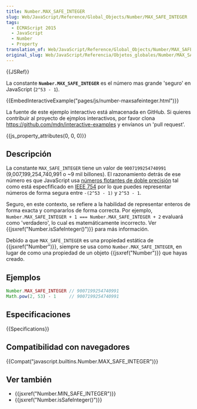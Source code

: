 ```yaml
---
title: Number.MAX_SAFE_INTEGER
slug: Web/JavaScript/Reference/Global_Objects/Number/MAX_SAFE_INTEGER
tags:
  - ECMAScript 2015
  - JavaScript
  - Number
  - Property
translation_of: Web/JavaScript/Reference/Global_Objects/Number/MAX_SAFE_INTEGER
original_slug: Web/JavaScript/Referencia/Objetos_globales/Number/MAX_SAFE_INTEGER
---
```


{{JSRef}}

La constante **`Number.MAX_SAFE_INTEGER`** es el número mas grande 'seguro' en JavaScript (`2^53 - 1`).

{{EmbedInteractiveExample("pages/js/number-maxsafeinteger.html")}}

La fuente de este ejemplo interactivo está almacenada en GitHub. Si quieres contribuir al proyecto de ejmplos interactivos, por favor clona <https://github.com/mdn/interactive-examples> y envíanos un 'pull request'.

{{js_property_attributes(0, 0, 0)}}

## Descripción

La constante `MAX_SAFE_INTEGER` tiene un valor de `9007199254740991` (9,007,199,254,740,991 o \~9 mil billones). El razonamiento detrás de ese número es que JavaScript usa [números flotantes de doble precisión](http://en.wikipedia.org/wiki/Double_precision_floating-point_format) tal como está especfificado en [IEEE 754](http://en.wikipedia.org/wiki/IEEE_floating_point) por lo que puedes representar números de forma segura entre `-(2^53 - 1)` y `2^53 - 1`.

Seguro, en este contexto, se refiere a la habilidad de representar enteros de forma exacta y compararlos de forma correcta. Por ejemplo, `Number.MAX_SAFE_INTEGER + 1 === Number.MAX_SAFE_INTEGER + 2` evaluará como 'verdadero', lo cual es matemáticamente incorrecto. Ver {{jsxref("Number.isSafeInteger()")}} para más información.

Debido a que `MAX_SAFE_INTEGER` es una propiedad estática de {{jsxref("Number")}}, siempre se usa como `Number.MAX_SAFE_INTEGER`, en lugar de como una propiedad de un objeto {{jsxref("Number")}} que hayas creado.

## Ejemplos

```js
Number.MAX_SAFE_INTEGER // 9007199254740991
Math.pow(2, 53) - 1     // 9007199254740991
```

## Especificaciones

{{Specifications}}

## Compatibilidad con navegadores

{{Compat("javascript.builtins.Number.MAX_SAFE_INTEGER")}}

## Ver también

- {{jsxref("Number.MIN_SAFE_INTEGER")}}
- {{jsxref("Number.isSafeInteger()")}}
